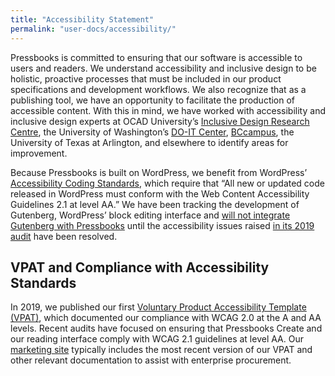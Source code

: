 ```yaml
---
title: "Accessibility Statement"
permalink: "user-docs/accessibility/"
---
```


Pressbooks is committed to ensuring that our software is accessible to users and readers. We understand accessibility and inclusive design to be holistic, proactive processes that must be included in our product specifications and development workflows. We also recognize that as a publishing tool, we have an opportunity to facilitate the production of accessible content. With this in mind, we have worked with accessibility and inclusive design experts at OCAD University’s [Inclusive Design Research Centre](https://idrc.ocadu.ca/), the University of Washington’s [DO-IT Center](https://www.washington.edu/doit/about/overview), [BCcampus](https://bccampus.ca/about-us/), the University of Texas at Arlington, and elsewhere to identify areas for improvement.

Because Pressbooks is built on WordPress, we benefit from WordPress’ [Accessibility Coding Standards](https://make.wordpress.org/accessibility/), which require that “All new or updated code released in WordPress must conform with the Web Content Accessibility Guidelines 2.1 at level AA.” We have been tracking the development of Gutenberg, WordPress’ block editing interface and [will not integrate Gutenberg with Pressbooks](../blog/2018/11/06/pressbooks-and-gutenberg/) until the accessibility issues raised [in its 2019 audit](https://wpcampus.org/2019/05/gutenberg-audit-results/) have been resolved.

## VPAT and Compliance with Accessibility Standards

In 2019, we published our first [Voluntary Product Accessibility Template (VPAT)](https://pressbooks.com/accessibility/), which documented our compliance with WCAG 2.0 at the A and AA levels. Recent audits have focused on ensuring that Pressbooks Create and our reading interface comply with WCAG 2.1 guidelines at level AA. Our [marketing site](https://pressbooks.com/edu-procurement-helpers/) typically includes the most recent version of our VPAT and other relevant documentation to assist with enterprise procurement.
